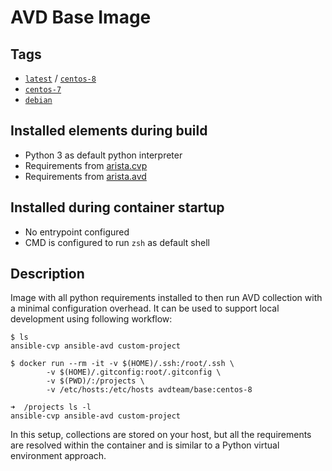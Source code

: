 # AVD Base Image

## Tags

- [`latest`](centos-8/Dockerfile) / [`centos-8`](centos-8/Dockerfile)
- [`centos-7`](centos-7/Dockerfile)
- [`debian`](debian/Dockerfile)

## Installed elements during build

- Python 3 as default  python interpreter
- Requirements from [arista.cvp](https://github.com/aristanetworks/ansible-cvp)
- Requirements from [arista.avd](https://github.com/aristanetworks/ansible-avd)

## Installed during container startup

- No entrypoint configured
- CMD is configured to run `zsh` as default shell

## Description

Image with all python requirements installed to then run AVD collection with a minimal configuration overhead. It can be used to support local development using following workflow:

```shell
$ ls
ansible-cvp ansible-avd custom-project

$ docker run --rm -it -v $(HOME)/.ssh:/root/.ssh \
		-v $(HOME)/.gitconfig:root/.gitconfig \
		-v $(PWD)/:/projects \
		-v /etc/hosts:/etc/hosts avdteam/base:centos-8

➜  /projects ls -l
ansible-cvp ansible-avd custom-project
```

In this setup, collections are stored on your host, but all the requirements are resolved within the container and is similar to a Python virtual environment approach.
